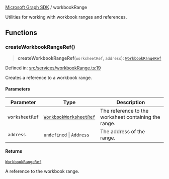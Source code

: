 [Microsoft Graph SDK](README.md) / workbookRange

Utilities for working with workbook ranges and references.

## Functions

### createWorkbookRangeRef()

> **createWorkbookRangeRef**(`worksheetRef`, `address`): [`WorkbookRangeRef`](WorkbookRangeRef.md#workbookrangeref)

Defined in: [src/services/workbookRange.ts:19](https://github.com/Future-Secure-AI/microsoft-graph/blob/main/src/services/workbookRange.ts#L19)

Creates a reference to a workbook range.

#### Parameters

| Parameter | Type | Description |
| ------ | ------ | ------ |
| `worksheetRef` | [`WorkbookWorksheetRef`](WorkbookWorksheetRef.md#workbookworksheetref) | The reference to the worksheet containing the range. |
| `address` | `undefined` \| [`Address`](Address.md#address) | The address of the range. |

#### Returns

[`WorkbookRangeRef`](WorkbookRangeRef.md#workbookrangeref)

A reference to the workbook range.
